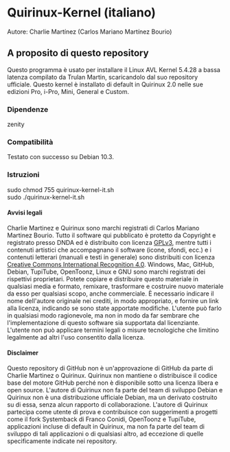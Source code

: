 # Quirinux-Kernel (italiano)
Autore: Charlie Martínez (Carlos Mariano Martínez Bourio)
## A proposito di questo repository
Questo programma è usato per installare il Linux AVL Kernel 5.4.28 a bassa latenza compilato da Trulan Martin, scaricandolo dal suo repository ufficiale. Questo kernel è installato di default in Quirinux 2.0 nelle sue edizioni Pro, i-Pro, Mini, General e Custom. 
### Dipendenze
zenity
### Compatibilità
Testato con successo su Debian 10.3. 
### Istruzioni
sudo chmod 755 quirinux-kernel-it.sh </br>
sudo ./quirinux-kernel-it.sh
#### Avvisi legali
Charlie Martinez e Quirinux sono marchi registrati di Carlos Mariano Martinez Bourio. Tutto il software qui pubblicato è protetto da Copyright e registrato presso DNDA ed è distribuito con licenza <a href="https://lslspanish.github.io/translation_GPLv3_to_spanish/">GPLv3</a>, mentre tutti i contenuti artistici che accompagnano il software (icone, sfondi, ecc.) e i contenuti letterari (manuali e testi in generale) sono distribuiti con licenza <a href="https://creativecommons.org/licenses/by/4.0/deed.es">Creative Commons International Recognition 4.0</a>. Windows, Mac, GitHub, Debian, TupiTube, OpenToonz, Linux e GNU sono marchi registrati dei rispettivi proprietari.
Potete copiare e distribuire questo materiale in qualsiasi media e formato, remixare, trasformare e costruire nuovo materiale da esso per qualsiasi scopo, anche commerciale. È necessario indicare il nome dell'autore originale nei crediti, in modo appropriato, e fornire un link alla licenza, indicando se sono state apportate modifiche. L'utente può farlo in qualsiasi modo ragionevole, ma non in modo da far sembrare che l'implementazione di questo software sia supportata dal licenziante. L'utente non può applicare termini legali o misure tecnologiche che limitino legalmente ad altri l'uso consentito dalla licenza. 
#### Disclaimer
Questo repository di GitHub non è un'approvazione di GitHub da parte di Charlie Martinez o Quirinux. Quirinux non mantiene o distribuisce il codice base del motore GitHub perché non è disponibile sotto una licenza libera e open source.
L'autore di Quirinux non fa parte del team di sviluppo Debian e Quirinux non è una distribuzione ufficiale Debian, ma un derivato costruito su di essa, senza alcun rapporto di collaborazione. 
L'autore di Quirinux partecipa come utente di prova e contribuisce con suggerimenti a progetti come il fork Systemback di Franco Conidi, OpenToonz e TupiTube, applicazioni incluse di default in Quirinux, ma non fa parte del team di sviluppo di tali applicazioni o di qualsiasi altro, ad eccezione di quelle specificamente indicate nei repository.
